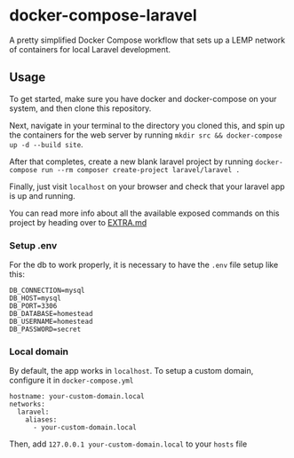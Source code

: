 # docker-compose-laravel
A pretty simplified Docker Compose workflow that sets up a LEMP network of containers for local Laravel development.


## Usage

To get started, make sure you have docker and docker-compose on your system, and then clone this repository.

Next, navigate in your terminal to the directory you cloned this, and spin up the containers for the web server by running `mkdir src && docker-compose up -d --build site`.

After that completes, create a new blank laravel project by running `docker-compose run --rm composer create-project laravel/laravel .`

Finally, just visit `localhost` on your browser and check that your laravel app is up and running.

You can read more info about all the available exposed commands on this project by heading over to [EXTRA.md](EXTRA.md)

### Setup .env
For the db to work properly, it is necessary to have the `.env` file setup like this:
```
DB_CONNECTION=mysql
DB_HOST=mysql
DB_PORT=3306
DB_DATABASE=homestead
DB_USERNAME=homestead
DB_PASSWORD=secret
```

### Local domain
By default, the app works in `localhost`. To setup a custom domain, configure it in `docker-compose.yml`
```
hostname: your-custom-domain.local
networks:
  laravel:    
    aliases:
      - your-custom-domain.local
```
Then, add `127.0.0.1 your-custom-domain.local` to your `hosts` file
